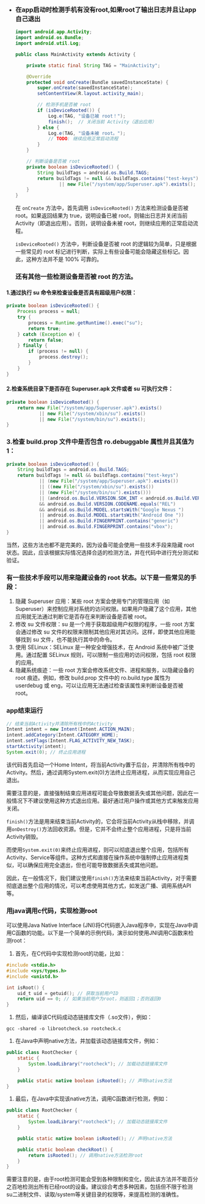 + ### 在app启动时检测手机有没有root,如果root了输出日志并且让app自己退出

  ```java
  import android.app.Activity;
  import android.os.Bundle;
  import android.util.Log;
  
  public class MainActivity extends Activity {
  
      private static final String TAG = "MainActivity";
  
      @Override
      protected void onCreate(Bundle savedInstanceState) {
          super.onCreate(savedInstanceState);
          setContentView(R.layout.activity_main);
  
          // 检测手机是否被 root
          if (isDeviceRooted()) {
              Log.e(TAG, "设备已被 root！");
              finish();  // 关闭当前 Activity（退出应用）
          } else {
              Log.e(TAG, "设备未被 root。");
              // TODO: 继续应用正常启动流程
          }
      }
  
      // 判断设备是否被 root
      private boolean isDeviceRooted() {
          String buildTags = android.os.Build.TAGS;
          return buildTags != null && buildTags.contains("test-keys")
                  || new File("/system/app/Superuser.apk").exists();
      }
  }
  ```

  在 `onCreate` 方法中，首先调用 `isDeviceRooted()` 方法来检测设备是否被 root。如果返回结果为 true，说明设备已被 root，则输出日志并关闭当前 Activity（即退出应用）。否则，说明设备未被 root，则继续应用的正常启动流程。

  `isDeviceRooted()` 方法中，判断设备是否被 root 的逻辑较为简单，只是根据一些常见的 root 标记进行判断，实际上有些设备可能会隐藏这些标记。因此，这种方法并不是 100% 可靠的。

  

  ### 还有其他一些检测设备是否被 root 的方法。

#### 1.通过执行 su 命令来检查设备是否具有超级用户权限：

```java
private boolean isDeviceRooted() {
    Process process = null;
    try {
        process = Runtime.getRuntime().exec("su");
        return true;
    } catch (Exception e) {
        return false;
    } finally {
        if (process != null) {
            process.destroy();
        }
    }
}
```

#### 2.检查系统目录下是否存在 Superuser.apk 文件或者 su 可执行文件：

```java
private boolean isDeviceRooted() {
    return new File("/system/app/Superuser.apk").exists()
            || new File("/system/xbin/su").exists()
            || new File("/system/bin/su").exists();
}
```

### 3.检查 build.prop 文件中是否包含 ro.debuggable 属性并且其值为 1：

```java
private boolean isDeviceRooted() {
    String buildTags = android.os.Build.TAGS;
    return buildTags != null && buildTags.contains("test-keys")
            || (new File("/system/app/Superuser.apk").exists())
            || ((new File("/system/xbin/su").exists())
            || (new File("/system/bin/su").exists()))
            || (android.os.Build.VERSION.SDK_INT < android.os.Build.VERSION_CODES.LOLLIPOP_MR1
            && android.os.Build.VERSION.CODENAME.equals("REL")
            && android.os.Build.MODEL.startsWith("Google Nexus ")
            || android.os.Build.MODEL.startsWith("Android One "))
            || android.os.Build.FINGERPRINT.contains("generic")
            || android.os.Build.FINGERPRINT.contains("vbox");
}
```

当然，这些方法也都不是完美的，因为设备可能会使用一些技术手段来隐藏 root 状态。因此，应该根据实际情况选择合适的检测方法，并在代码中进行充分测试和验证。

### 有一些技术手段可以用来隐藏设备的 root 状态。以下是一些常见的手段：

1. 隐藏 Superuser 应用：某些 root 方案会使用专门的管理应用（如 Superuser）来控制应用对系统的访问权限。如果用户隐藏了这个应用，其他应用就无法通过判断它是否存在来判断设备是否被 root。
2. 修改 su 文件权限：su 是一个用于获取超级用户权限的程序，一些 root 方案会通过修改 su 文件的权限来限制其他应用对其访问。这样，即使其他应用能够找到 su 文件，也不能执行其中的命令。
3. 使用 SELinux：SELinux 是一种安全增强技术，在 Android 系统中被广泛使用。通过配置 SELinux 规则，可以限制一些应用的访问权限，包括 root 权限的应用。
4. 隐藏系统痕迹：一些 root 方案会修改系统文件、进程和服务，以隐藏设备的 root 痕迹。例如，修改 build.prop 文件中的 ro.build.type 属性为 userdebug 或 eng，可以让应用无法通过检查该属性来判断设备是否被 root。

### app结束运行

```java
// 结束当前Activity并清除所有栈中的Activity
Intent intent = new Intent(Intent.ACTION_MAIN);
intent.addCategory(Intent.CATEGORY_HOME);
intent.setFlags(Intent.FLAG_ACTIVITY_NEW_TASK);
startActivity(intent);
System.exit(0); // 终止应用进程
```

该代码首先启动一个Home Intent，将当前Activity置于后台，并清除所有栈中的Activity。然后，通过调用System.exit(0)方法终止应用进程，从而实现应用自己退出。

需要注意的是，直接强制结束应用进程可能会导致数据丢失或其他问题，因此在一般情况下不建议使用这种方式退出应用。最好通过用户操作或其他方式来触发应用关闭。

`finish()`方法是用来结束当前Activity的，它会将当前Activity从栈中移除，并调用`onDestroy()`方法回收资源。但是，它并不会终止整个应用进程，只是将当前Activity销毁。

而使用`System.exit(0)`来终止应用进程，则可以彻底退出整个应用，包括所有Activity、Service等组件。这种方式和直接在操作系统中强制停止应用进程类似，可以确保应用完全退出，但也可能导致数据丢失或其他问题。

因此，在一般情况下，我们建议使用`finish()`方法来结束当前Activity，对于需要彻底退出整个应用的情况，可以考虑使用其他方式，如发送广播、调用系统API等。

### 用java调用c代码，实现检测root

可以使用Java Native Interface (JNI)将C代码嵌入Java程序中，实现在Java中调用C函数的功能。以下是一个简单的示例代码，演示如何使用JNI调用C函数来检测root：

1. 首先，在C代码中实现检测root的功能，比如：

```c
#include <stdio.h>
#include <sys/types.h>
#include <unistd.h>

int isRoot() {
    uid_t uid = getuid(); // 获取当前用户ID
    return uid == 0; // 如果当前用户为root，则返回1；否则返回0
}
```

1. 然后，编译该C代码成动态链接库文件（.so文件），例如：

```
gcc -shared -o librootcheck.so rootcheck.c
```

1. 在Java中声明native方法，并加载该动态链接库文件，例如：

```java
public class RootChecker {
    static {
        System.loadLibrary("rootcheck"); // 加载动态链接库文件
    }

    public static native boolean isRooted(); // 声明native方法
}
```

1. 最后，在Java中实现该native方法，调用C函数进行检测，例如：

```java
public class RootChecker {
    static {
        System.loadLibrary("rootcheck"); // 加载动态链接库文件
    }

    public static native boolean isRooted(); // 声明native方法

    public static boolean checkRoot() {
        return isRooted(); // 调用native方法检测root
    }
}
```

需要注意的是，由于root检测可能会受到各种限制和变化，因此该方法并不能百分之百地检测出所有已经root的设备。建议综合考虑多种因素，包括但不限于检测su二进制文件、读取/system等关键目录的权限等，来提高检测的准确性。